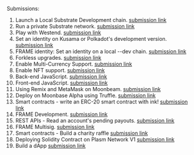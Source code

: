 Submissions:

1. Launch a Local Substrate Development chain. [submission link](https://github.com/BitAsh/helloworld-by-polkadot/blob/master/local-substrate-development-chain/transfer_and_remark.png)
2. Run a private Substrate network. [submission link](https://github.com/BitAsh/helloworld-by-polkadot/blob/master/private-substrate-network/second-node.png)
3. Play with Westend. [submission link](https://westend.subscan.io/extrinsic/2724924-2)
4. Set an identity on Kusama or Polkadot's development version. [submission link](https://github.com/BitAsh/helloworld-by-polkadot/blob/master/identity-on-polkadot/identity.png)
5. FRAME identity: Set an identity on a local --dev chain. [submission link](https://github.com/BitAsh/helloworld-by-polkadot/blob/master/identity-on-local-dev-chain/identity.png)
6. Forkless upgrades. [submission link](https://github.com/BitAsh/helloworld-by-polkadot/blob/master/forkless-upgrade/upgrade.png)
7. Enable Multi-Currency Support. [submission link](https://github.com/BitAsh/substrate-node-orml-tokens)
8. Enable NFT support. [submission link](https://github.com/BitAsh/substrate-node-orml-nft)
9. Back-end JavaScript. [submission link](https://github.com/BitAsh/polkadot-block-js-utility)
10. Front-end JavaScript. [submission link](https://github.com/BitAsh/Front-end-JS)
11. Using Remix and MetaMask on Moonbeam. [submission link](https://github.com/BitAsh/helloworld-by-polkadot/blob/master/using-remix-and-metamask-on-moonbeam/README.md)
12. Deploy on Moonbase Alpha using Truffle. [submission link](https://github.com/BitAsh/helloworld-by-polkadot/blob/master/deploy-on-moonbase-alpha-using-truffle/README.md)
13. Smart contracts - write an ERC-20 smart contract with ink! [submission link](https://github.com/BitAsh/helloworld-by-polkadot/tree/master/erc20-smart-contract-with-ink)
14. FRAME Development. [submission link](https://github.com/BitAsh/helloworld-by-polkadot/tree/master/frame-development)
15. REST APIs - Read an account's pending payouts. [submission link](https://github.com/BitAsh/pending-payout)
16. FRAME Multisig. [submission link](https://github.com/BitAsh/helloworld-by-polkadot/tree/master/frame-multisig)
17. Smart contracts - Build a charity raffle [submission link](https://github.com/BitAsh/charity-raffle)
18. Deploying Solidity Contract on Plasm Network V1 [submission link](https://github.com/BitAsh/helloworld-by-polkadot/blob/master/solidity-contract-on-plasm/README.md)
19. Build a dApp [submission link](https://github.com/BitAsh/polka-twitter)
